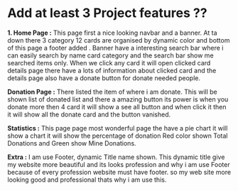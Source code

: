 # Add at least 3 Project features ??

**1. Home Page :** This page first a nice looking navbar and a banner. At ta down there 3 category 12 cards are organised by dynamic color and bottom of this page a footer added . Banner have a interesting search bar where i can easily search by name card category and the search bar show me searched items only. When we click any card it will open clicked card details page there have a lots of information about clicked card and the details page also have a donate button for donate needed people.


**Donation Page :** There listed the item of where i am donate. This will be shown list of donated list and there a amazing button its power is when you donate more then 4 card it will show a see all button and when click it then it will show all the donate card and the button vanished.


**Statistics :** This page page most wonderful page the have a pie chart it will show a chart it will show the percentage of donation Red color shown Total Donations and Green show Mine Donations.


**Extra :** I am use Footer, dynamic Title name shown. This dynamic title give my website more beautiful and its looks profession and why i am use Footer because of every profession website must have footer. so my web site more looking good and professional thats why i am use this.